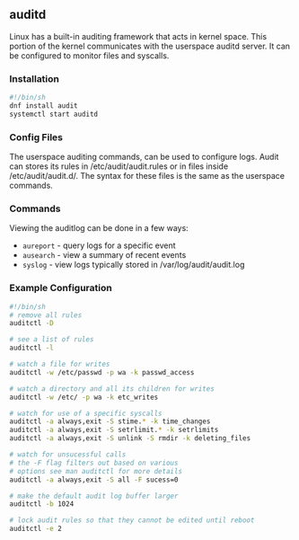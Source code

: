 ## auditd

Linux has a built-in auditing framework that acts in kernel space. This portion of the kernel communicates with the userspace auditd server. It can be configured to monitor files and syscalls.


### Installation

```sh
#!/bin/sh
dnf install audit
systemctl start auditd
```


### Config Files

The userspace auditing commands, can be used to configure logs. Audit can stores its rules in /etc/audit/audit.rules or in files inside /etc/audit/audit.d/. The syntax for these files is the same as the userspace commands.


### Commands

Viewing the auditlog can be done in a few ways:

* `aureport` - query logs for a specific event
* `ausearch` - view a summary of recent events
* `syslog` - view logs typically stored in /var/log/audit/audit.log


### Example Configuration

```sh
#!/bin/sh
# remove all rules
auditctl -D

# see a list of rules
auditctl -l

# watch a file for writes
auditctl -w /etc/passwd -p wa -k passwd_access

# watch a directory and all its children for writes
auditctl -w /etc/ -p wa -k etc_writes

# watch for use of a specific syscalls
auditctl -a always,exit -S stime.* -k time_changes
auditctl -a always,exit -S setrlimit.* -k setrlimits
auditctl -a always,exit -S unlink -S rmdir -k deleting_files

# watch for unsucessful calls
# the -F flag filters out based on various
# options see man auditctl for more details
auditctl -a always,exit -S all -F sucess=0

# make the default audit log buffer larger
auditctl -b 1024

# lock audit rules so that they cannot be edited until reboot
auditctl -e 2
```
